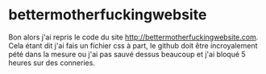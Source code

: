 # bettermotherfuckingwebsite

Bon alors j'ai repris le code du site http://bettermotherfuckingwebsite.com.
Cela étant dit j'ai fais un fichier css à part, le github doit être incroyalement pété
dans la mesure ou j'ai pas sauvé dessus beaucoup et j'ai bloqué 5 heures sur des conneries.
